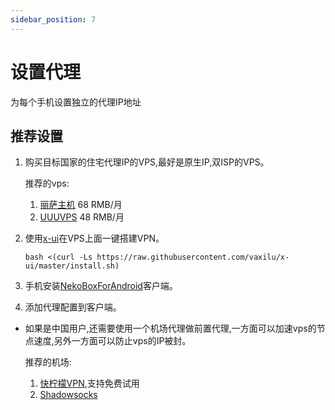 ```yaml
---
sidebar_position: 7
---
```


# 设置代理

为每个手机设置独立的代理IP地址

## 推荐设置

1. 购买目标国家的住宅代理IP的VPS,最好是原生IP,双ISP的VPS。

    推荐的vps:
    1. [丽萨主机](https://lisahost.com/aff.php?aff=1886) 68 RMB/月
    2. [UUUVPS](https://uuuvps.com/aff.php?aff=189) 48 RMB/月
2. 使用[x-ui](https://github.com/vaxilu/x-ui)在VPS上面一键搭建VPN。

    ```shell
    bash <(curl -Ls https://raw.githubusercontent.com/vaxilu/x-ui/master/install.sh)
    ```

3. 手机安装[NekoBoxForAndroid](https://github.com/MatsuriDayo/NekoBoxForAndroid)客户端。
4. 添加代理配置到客户端。

* 如果是中国用户,还需要使用一个机场代理做前置代理,一方面可以加速vps的节点速度,另外一方面可以防止vps的IP被封。

    推荐的机场:
    1. [快柠檬VPN](https://flm13.com/s/obpb11),支持免费试用
    2. [Shadowsocks](https://portal.shadowsocks.au/aff.php?aff=23208)
